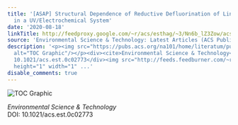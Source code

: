 ```yaml
---
title: '[ASAP] Structural Dependence of Reductive Defluorination of Linear PFAS Compounds
  in a UV/Electrochemical System'
date: '2020-08-18'
linkTitle: http://feedproxy.google.com/~r/acs/esthag/~3/Nn6b_lZ3Zow/acs.est.0c02773
source: 'Environmental Science & Technology: Latest Articles (ACS Publications)'
description: '<p><img src="https://pubs.acs.org/na101/home/literatum/publisher/achs/journals/content/esthag/0/esthag.ahead-of-print/acs.est.0c02773/20200818/images/medium/es0c02773_0005.gif"
  alt="TOC Graphic"/></p><div><cite>Environmental Science & Technology</cite></div><div>DOI:
  10.1021/acs.est.0c02773</div><img src="http://feeds.feedburner.com/~r/acs/esthag/~4/Nn6b_lZ3Zow"
  height="1" width="1" ...'
disable_comments: true
---
```

<p><img src="https://pubs.acs.org/na101/home/literatum/publisher/achs/journals/content/esthag/0/esthag.ahead-of-print/acs.est.0c02773/20200818/images/medium/es0c02773_0005.gif" alt="TOC Graphic"/></p><div><cite>Environmental Science & Technology</cite></div><div>DOI: 10.1021/acs.est.0c02773</div><img src="http://feeds.feedburner.com/~r/acs/esthag/~4/Nn6b_lZ3Zow" height="1" width="1" ...